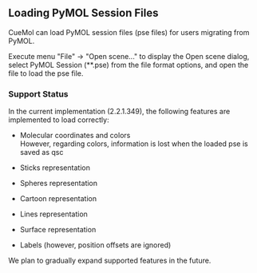 ## Loading PyMOL Session Files

CueMol can load PyMOL session files (pse files) for users migrating from PyMOL.

Execute menu "File" → "Open scene..." to display the Open scene dialog, select PyMOL Session (**.pse) from the file format options, and open the file to load the pse file.

### Support Status

In the current implementation (2.2.1.349), the following features are implemented to load correctly:

*  Molecular coordinates and colors<br/>
However, regarding colors, information is lost when the loaded pse is saved as qsc

*  Sticks representation
*  Spheres representation
*  Cartoon representation
*  Lines representation
*  Surface representation
*  Labels (however, position offsets are ignored)

We plan to gradually expand supported features in the future.
